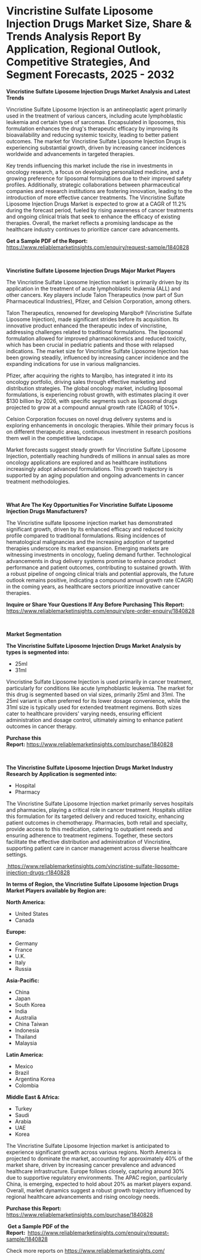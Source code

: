 <p><h1>Vincristine Sulfate Liposome Injection Drugs Market Size, Share & Trends Analysis Report By Application, Regional Outlook, Competitive Strategies, And Segment Forecasts, 2025 - 2032</h1></p><p><strong>Vincristine Sulfate Liposome Injection Drugs Market Analysis and Latest Trends</strong></p>
<p><p>Vincristine Sulfate Liposome Injection is an antineoplastic agent primarily used in the treatment of various cancers, including acute lymphoblastic leukemia and certain types of sarcomas. Encapsulated in liposomes, this formulation enhances the drug's therapeutic efficacy by improving its bioavailability and reducing systemic toxicity, leading to better patient outcomes. The market for Vincristine Sulfate Liposome Injection Drugs is experiencing substantial growth, driven by increasing cancer incidences worldwide and advancements in targeted therapies. </p><p>Key trends influencing this market include the rise in investments in oncology research, a focus on developing personalized medicine, and a growing preference for liposomal formulations due to their improved safety profiles. Additionally, strategic collaborations between pharmaceutical companies and research institutions are fostering innovation, leading to the introduction of more effective cancer treatments. The Vincristine Sulfate Liposome Injection Drugs Market is expected to grow at a CAGR of 11.2% during the forecast period, fueled by rising awareness of cancer treatments and ongoing clinical trials that seek to enhance the efficacy of existing therapies. Overall, the market reflects a promising landscape as the healthcare industry continues to prioritize cancer care advancements.</p></p>
<p><strong>Get a Sample PDF of the Report:&nbsp;</strong> <a href="https://www.reliablemarketinsights.com/enquiry/request-sample/1840828?utm_campaign=3017&utm_medium=2&utm_source=Github&utm_content=ia&utm_term=09032025&utm_id=vincristine-sulfate-liposome-injection-drugs">https://www.reliablemarketinsights.com/enquiry/request-sample/1840828</a></p>
<p>&nbsp;</p>
<p><strong>Vincristine Sulfate Liposome Injection Drugs Major Market Players</strong></p>
<p><p>The Vincristine Sulfate Liposome Injection market is primarily driven by its application in the treatment of acute lymphoblastic leukemia (ALL) and other cancers. Key players include Talon Therapeutics (now part of Sun Pharmaceutical Industries), Pfizer, and Celsion Corporation, among others.</p><p>Talon Therapeutics, renowned for developing Marqibo® (Vincristine Sulfate Liposome Injection), made significant strides before its acquisition. Its innovative product enhanced the therapeutic index of vincristine, addressing challenges related to traditional formulations. The liposomal formulation allowed for improved pharmacokinetics and reduced toxicity, which has been crucial in pediatric patients and those with relapsed indications. The market size for Vincristine Sulfate Liposome Injection has been growing steadily, influenced by increasing cancer incidence and the expanding indications for use in various malignancies.</p><p>Pfizer, after acquiring the rights to Marqibo, has integrated it into its oncology portfolio, driving sales through effective marketing and distribution strategies. The global oncology market, including liposomal formulations, is experiencing robust growth, with estimates placing it over $130 billion by 2026, with specific segments such as liposomal drugs projected to grow at a compound annual growth rate (CAGR) of 10%+.</p><p>Celsion Corporation focuses on novel drug delivery systems and is exploring enhancements in oncologic therapies. While their primary focus is on different therapeutic areas, continuous investment in research positions them well in the competitive landscape.</p><p>Market forecasts suggest steady growth for Vincristine Sulfate Liposome Injection, potentially reaching hundreds of millions in annual sales as more oncology applications are explored and as healthcare institutions increasingly adopt advanced formulations. This growth trajectory is supported by an aging population and ongoing advancements in cancer treatment methodologies.</p></p>
<p>&nbsp;</p>
<p><strong>What Are The Key Opportunities For Vincristine Sulfate Liposome Injection Drugs Manufacturers?</strong></p>
<p><p>The Vincristine sulfate liposome injection market has demonstrated significant growth, driven by its enhanced efficacy and reduced toxicity profile compared to traditional formulations. Rising incidences of hematological malignancies and the increasing adoption of targeted therapies underscore its market expansion. Emerging markets are witnessing investments in oncology, fueling demand further. Technological advancements in drug delivery systems promise to enhance product performance and patient outcomes, contributing to sustained growth. With a robust pipeline of ongoing clinical trials and potential approvals, the future outlook remains positive, indicating a compound annual growth rate (CAGR) in the coming years, as healthcare sectors prioritize innovative cancer therapies.</p></p>
<p><strong>Inquire or Share Your Questions If Any Before Purchasing This Report:</strong> <a href="https://www.reliablemarketinsights.com/enquiry/pre-order-enquiry/1840828?utm_campaign=3017&utm_medium=2&utm_source=Github&utm_content=ia&utm_term=09032025&utm_id=vincristine-sulfate-liposome-injection-drugs">https://www.reliablemarketinsights.com/enquiry/pre-order-enquiry/1840828</a></p>
<p>&nbsp;</p>
<p><strong>Market Segmentation</strong></p>
<p><strong>The Vincristine Sulfate Liposome Injection Drugs Market Analysis by types is segmented into:</strong></p>
<p><ul><li>25ml</li><li>31ml</li></ul></p>
<p><p>Vincristine Sulfate Liposome Injection is used primarily in cancer treatment, particularly for conditions like acute lymphoblastic leukemia. The market for this drug is segmented based on vial sizes, primarily 25ml and 31ml. The 25ml variant is often preferred for its lower dosage convenience, while the 31ml size is typically used for extended treatment regimens. Both sizes cater to healthcare providers' varying needs, ensuring efficient administration and dosage control, ultimately aiming to enhance patient outcomes in cancer therapy.</p></p>
<p><strong>Purchase this Report:&nbsp;</strong><a href="https://www.reliablemarketinsights.com/purchase/1840828?utm_campaign=3017&utm_medium=2&utm_source=Github&utm_content=ia&utm_term=09032025&utm_id=vincristine-sulfate-liposome-injection-drugs">https://www.reliablemarketinsights.com/purchase/1840828</a></p>
<p>&nbsp;</p>
<p><strong>The Vincristine Sulfate Liposome Injection Drugs Market Industry Research by Application is segmented into:</strong></p>
<p><ul><li>Hospital</li><li>Pharmacy</li></ul></p>
<p><p>The Vincristine Sulfate Liposome Injection market primarily serves hospitals and pharmacies, playing a critical role in cancer treatment. Hospitals utilize this formulation for its targeted delivery and reduced toxicity, enhancing patient outcomes in chemotherapy. Pharmacies, both retail and specialty, provide access to this medication, catering to outpatient needs and ensuring adherence to treatment regimens. Together, these sectors facilitate the effective distribution and administration of Vincristine, supporting patient care in cancer management across diverse healthcare settings.</p></p>
<p><a href="https://www.reliablemarketinsights.com/vincristine-sulfate-liposome-injection-drugs-r1840828?utm_campaign=3017&utm_medium=2&utm_source=Github&utm_content=ia&utm_term=09032025&utm_id=vincristine-sulfate-liposome-injection-drugs">&nbsp;https://www.reliablemarketinsights.com/vincristine-sulfate-liposome-injection-drugs-r1840828</a></p>
<p><strong>In terms of Region, the Vincristine Sulfate Liposome Injection Drugs Market Players available by Region are:</strong></p>
<p>
    <p> <strong> North America: </strong>
        <ul>
            <li>United States</li>
            <li>Canada</li>
        </ul>
        </p> 
    <p> <strong> Europe: </strong>
        <ul>
            <li>Germany</li>
            <li>France</li>
            <li>U.K.</li>
            <li>Italy</li>
            <li>Russia</li>
        </ul>
        </p> 
    <p> <strong> Asia-Pacific: </strong>
        <ul>
            <li>China</li>
            <li>Japan</li>
            <li>South Korea</li>
            <li>India</li>
            <li>Australia</li>
            <li>China Taiwan</li>
            <li>Indonesia</li>
            <li>Thailand</li>
            <li>Malaysia</li>
        </ul>
        </p> 
    <p> <strong> Latin America: </strong>
        <ul>
            <li>Mexico</li>
            <li>Brazil</li>
            <li>Argentina Korea</li>
            <li>Colombia</li>
        </ul>
        </p> 
    <p> <strong> Middle East & Africa: </strong>
        <ul>
            <li>Turkey</li>
            <li>Saudi</li>
            <li>Arabia</li>
            <li>UAE</li>
            <li>Korea</li>
        </ul>
    </p>
    </p>
<p><p>The Vincristine Sulfate Liposome Injection market is anticipated to experience significant growth across various regions. North America is projected to dominate the market, accounting for approximately 40% of the market share, driven by increasing cancer prevalence and advanced healthcare infrastructure. Europe follows closely, capturing around 30% due to supportive regulatory environments. The APAC region, particularly China, is emerging, expected to hold about 20% as market players expand. Overall, market dynamics suggest a robust growth trajectory influenced by regional healthcare advancements and rising oncology needs.</p></p>
<p><strong>Purchase this Report: </strong><a href="https://www.reliablemarketinsights.com/purchase/1840828?utm_campaign=3017&utm_medium=2&utm_source=Github&utm_content=ia&utm_term=09032025&utm_id=vincristine-sulfate-liposome-injection-drugs">https://www.reliablemarketinsights.com/purchase/1840828</a></p>
<p>&nbsp;<strong>Get a Sample PDF of the Report:&nbsp;&nbsp;</strong><a href="https://www.reliablemarketinsights.com/enquiry/request-sample/1840828?utm_campaign=3017&utm_medium=2&utm_source=Github&utm_content=ia&utm_term=09032025&utm_id=vincristine-sulfate-liposome-injection-drugs">https://www.reliablemarketinsights.com/enquiry/request-sample/1840828</a></p>
<p><strong></strong></p>
<p>Check more reports on <a href="https://www.reliablemarketinsights.com/?utm_campaign=3017&utm_medium=2&utm_source=Github&utm_content=ia&utm_term=09032025&utm_id=vincristine-sulfate-liposome-injection-drugs">https://www.reliablemarketinsights.com/</a></p>